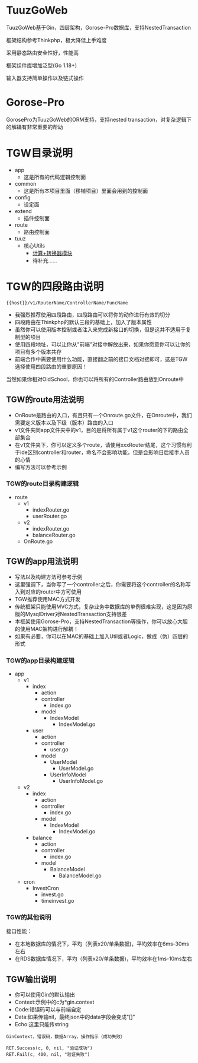 # TuuzGoWeb

TuuzGoWeb基于Gin，四层架构，Gorose-Pro数据库，支持NestedTransaction

框架结构参考Thinkphp，极大降低上手难度

采用静态路由安全性好，性能高

框架组件库增加泛型(Go 1.18+)

输入器支持简单操作以及链式操作

# Gorose-Pro

GorosePro为TuuzGoWeb的ORM支持，支持nested transaction，对复杂逻辑下的解耦有非常重要的帮助

# TGW目录说明

- app
    - 这是所有的代码逻辑控制面
- common
    - 这是所有本项目里面（移植项目）里面会用到的控制面
- config
    - 设定面
- extend
    - 插件控制面
- route
    - 路由控制面
- tuuz
    - 核心Utils
        - [计算+转换器模块](https://github.com/tobycroft/Calc)
        - 待补充……

# TGW的四段路由说明

~~~
{{host}}/v1/RouterName/ControllerName/FuncName
~~~

- 我强烈推荐使用四段路由，四段路由可以将你的动作进行有效的切分
- 四段路由在Thinkphp的默认三段的基础上，加入了版本属性
- 虽然你可以使用版本控制或者注入来完成新接口的切换，但是这并不适用于复制型的项目
- 使用四段地址，可以让你从"前端"对接中解放出来，如果你愿意你可以让你的项目有多个版本共存
- 前端合作中需要使用什么功能，直接翻之前的接口文档对接即可，这是TGW选择使用四段路由的重要原因！

当然如果你相对OldSchool，你也可以将所有的Controller路由放到Onroute中

## TGW的route用法说明

- OnRoute是路由的入口，有且只有一个Onroute.go文件，在Onroute中，我们需要定义版本以及下级（版本）路由的入口
- v1文件夹同app文件夹中的v1，目的是将所有属于v1这个router的下的路由全部集合
- 在v1文件夹下，你可以定义多个route，请使用xxxRouter结尾，这个习惯有利于ide区别controller和router，命名不会影响功能，但是会影响日后接手人员的心情
- 编写方法可以参考示例

### TGW的route目录构建逻辑

- route
    - v1
        - indexRouter.go
        - userRouter.go
    - v2
        - indexRouter.go
        - balanceRouter.go
    - OnRoute.go

## TGW的app用法说明

- 写法以及构建方法可参考示例
- 这里强调下，当你写了一个controller之后，你需要将这个controller的名称写入到对应的router中方可使用
- TGW推荐使用MAC方式开发
- 传统框架只能使用MVC方式，复杂业务中数据库的单例很难实现，这是因为原版的MysqlDriver对NestedTransaction支持很差
- 本框架使用Gorose-Pro，支持NestedTransaction等操作，你可以放心大胆的使用MAC架构进行解耦！
- 如果有必要，你可以在MAC的基础上加入Util或者Logic，做成（伪）四层的形式

### TGW的app目录构建逻辑

- app
    - v1
        - index
            - action
            - controller
                - index.go
            - model
                - IndexModel
                    - IndexModel.go
        - user
            - action
            - controller
                - user.go
            - model
                - UserModel
                    - UserModel.go
                - UserInfoModel
                    - UserInfoModel.go
    - v2
        - index
            - action
            - controller
                - index.go
            - model
                - IndexModel
                    - IndexModel.go
        - balance
            - action
            - controller
                - index.go
            - model
                - BalanceModel
                    - BalanceModel.go
    - cron
        - InvestCron
            - invest.go
            - timeinvest.go

### TGW的其他说明

接口性能：

- 在本地数据库的情况下，平均（列表x20/单条数据)，平均效率在6ms-30ms左右
- 在RDS数据库情况下，平均（列表x20/单条数据)，平均效率在1ms-10ms左右

## TGW输出说明

- 你可以使用Gin的默认输出
- Context:示例中的c为*gin.context
- Code:错误码可以与前端自定
- Data:如果传输nil，最终json中的data字段会变成"[]"
- Echo:这里只能传string

```
GinContext，错误码，数据Array，操作指示（成功失败）

RET.Success(c, 0, nil, "验证成功")
RET.Fail(c, 400, nil, "验证失败")
```

